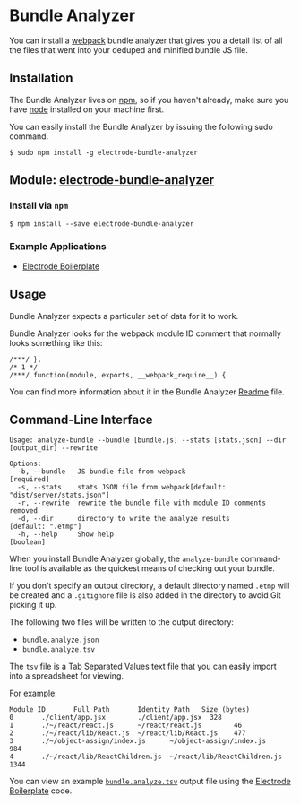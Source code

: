 # Bundle Analyzer

You can install a [webpack](https://webpack.github.io/) bundle analyzer that gives you a detail list of all the files that went into your deduped and minified bundle JS file.

## Installation

The Bundle Analyzer lives on [npm](https://www.npmjs.com/package/electrode-bundle-), so if you haven't already, make sure you have [node](http://nodejs.org/) installed on your machine first.

You can easily install the Bundle Analyzer by issuing the following sudo command.

```
$ sudo npm install -g electrode-bundle-analyzer
```

## Module: [electrode-bundle-analyzer](https://github.com/electrode-io/electrode-bundle-analyzer)

### Install via `npm`

```
$ npm install --save electrode-bundle-analyzer
```

### Example Applications

* [Electrode Boilerplate](https://github.com/electrode-io/electrode-boilerplate-universal-react-node#electrode-bundle-analyzer)

## Usage

Bundle Analyzer expects a particular set of data for it to work.

Bundle Analyzer looks for the webpack module ID comment that normally looks something like this:

```
/***/ },
/* 1 */
/***/ function(module, exports, __webpack_require__) {
```

You can find more information about it in the Bundle Analyzer [Readme](https://github.com/electrode-io/electrode-bundle-analyzer#generating-the-necessary-data) file.

## Command-Line Interface

```
Usage: analyze-bundle --bundle [bundle.js] --stats [stats.json] --dir
[output_dir] --rewrite

Options:
  -b, --bundle   JS bundle file from webpack                          [required]
  -s, --stats    stats JSON file from webpack[default: "dist/server/stats.json"]
  -r, --rewrite  rewrite the bundle file with module ID comments removed
  -d, --dir      directory to write the analyze results       [default: ".etmp"]
  -h, --help     Show help                                             [boolean]
```

When you install Bundle Analyzer globally, the  `analyze-bundle` command-line tool is available as the quickest means of checking out your bundle.

If you don't specify an output directory, a default directory named `.etmp` will be created and a `.gitignore` file is also added in the directory to avoid Git picking it up.

The following two files will be written to the output directory:

* `bundle.analyze.json`
* `bundle.analyze.tsv`

The `tsv` file is a Tab Separated Values text file that you can easily import into a spreadsheet for viewing.

For example:

```
Module ID       Full Path       Identity Path   Size (bytes)
0       ./client/app.jsx        ./client/app.jsx  328
1       ./~/react/react.js      ~/react/react.js        46
2       ./~/react/lib/React.js  ~/react/lib/React.js    477
3       ./~/object-assign/index.js      ~/object-assign/index.js        984
4       ./~/react/lib/ReactChildren.js  ~/react/lib/ReactChildren.js    1344
```

You can view an example [`bundle.analyze.tsv`](https://docs.google.com/spreadsheets/d/1IomT2fYCKEwVY0CO-0jImc7CBj_uAmgy70Egsm4CnVE/edit?usp=sharing&rm=minimal) output file using the [Electrode Boilerplate](https://github.com/electrode-io/electrode/tree/master/samples/universal-react-node#electrode-bundle-analyzer) code.
